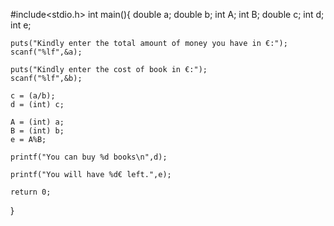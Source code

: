 #include<stdio.h>
int main(){
    double a;
    double b;
    int A;
    int B;
    double c;
    int d;
    int e;
    
    puts("Kindly enter the total amount of money you have in €:");
    scanf("%lf",&a);
    
    puts("Kindly enter the cost of book in €:");
    scanf("%lf",&b);
    
    c = (a/b);
    d = (int) c;
    
    A = (int) a;
    B = (int) b;
    e = A%B;
    
    printf("You can buy %d books\n",d);
    
    printf("You will have %d€ left.",e);  
    
    return 0;
}
